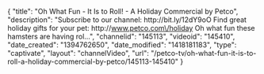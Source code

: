 {
    "title": "Oh What Fun - It Is to Roll! - A Holiday Commercial by Petco",
    "description": "Subscribe to our channel: http:\/\/bit.ly\/12dY9oO Find great holiday gifts for your pet: http:\/\/www.petco.com\/holiday Oh what fun these hamsters are having rol...",
    "channelid": "145113",
    "videoid": "145410",
    "date_created": "1394762650",
    "date_modified": "1418181183",
    "type": "captivate",
    "layout": "channelVideo",
    "url": "\/petco-tv\/oh-what-fun-it-is-to-roll-a-holiday-commercial-by-petco\/145113-145410"
}